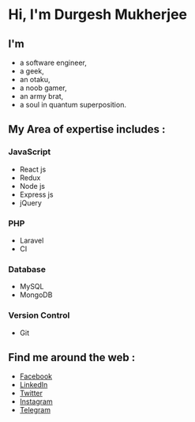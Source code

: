 # Hi, I'm Durgesh Mukherjee

## I'm

- a software engineer,
- a geek,
- an otaku,
- a noob gamer,
- an army brat,
- a soul in quantum superposition.

## My Area of expertise includes :

### JavaScript

- React js
- Redux
- Node js
- Express js
- jQuery

### PHP

- Laravel
- CI

### Database

- MySQL
- MongoDB

### Version Control

- Git

## Find me around the web :

- <a href="https://www.facebook.com/geek.mukh">Facebook</a>
- <a href="https://www.linkedin.com/in/durgesh-mukherjee-075971a6/"> LinkedIn</a>
- <a href="https://twitter.com/geekMukh"> Twitter</a>
- <a href="https://www.instagram.com/geek_mukh/">Instagram</a>
- <a href="https://t.me/geekmukh"> Telegram </a>
